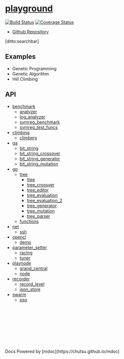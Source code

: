 # [playground]()
[![Build Status](https://travis-ci.org/chutsu/playground.png)][1]
[![Coverage Status](https://coveralls.io/repos/chutsu/playground/badge.png)][2]

- [Github Repository](http://github.com/chutsu/playground/)

[ditto:searchbar]


## Examples
- Genetic Programming
- Genetic Algorithm
- Hill Climbing


## API
- [benchmark](#docs/api/benchmark/benchmark)
    - [analyzer](#docs/api/benchmark/analyzer)
    - [log_analyzer](#docs/api/benchmark/log_analyzer)
    - [symreg_benchmark](#docs/api/benchmark/symreg_benchmark)
    - [symreg_test_funcs](#docs/api/benchmark/symreg_test_funcs)
- [climbing](#docs/api/climbing/climbing)
    - [climbers](#docs/api/climbing/climbers)
- [ga](#docs/api/ga/ga)
    - [bit_string](#docs/api/ga/bit_string)
    - [bit_string_crossover](#docs/api/ga/bit_string_crossover)
    - [bit_string_generator](#docs/api/ga/bit_string_generator)
    - [bit_string_mutation](#docs/api/ga/bit_string_mutation)
- [gp](#docs/api/gp/gp)
    - [tree](#docs/api/gp/tree)
        - [tree](#docs/api/gp/tree/tree)
        - [tree_crossver](#docs/api/gp/tree/tree_crossover)
        - [tree_editor](#docs/api/gp/tree/tree_editor)
        - [tree_evaluation](#docs/api/gp/tree/tree_evaluation)
        - [tree_evaluation_2](#docs/api/gp/tree/tree_evaluation_2)
        - [tree_generator](#docs/api/gp/tree/tree_generator)
        - [tree_mutation](#docs/api/gp/tree/tree_mutation)
        - [tree_parser](#docs/api/gp/tree/tree_parser)
    - [functions](#docs/api/gp/functions)
- [net](#docs/api/net)
    - [ssh](#docs/api/net/ssh)
- [opencl](#docs/api/opencl)
    - [demo](#docs/api/opencl/demo)
- [parameter_setter](#docs/api/parameter_setter)
    - [racing](#docs/api/parameter_setter/racing)
    - [tuner](#docs/api/parameter_setter/tuner)
- [playnode](#docs/api/playnode)
    - [grand_central](#docs/api/playnode/grand_central)
    - [node](#docs/api/playnode/node)
- [recorder](#docs/api/recorder)
    - [record_level](#docs/api/recorder/record_level)
    - [json_store](#docs/api/recorder/json_store)
- [swarm](#docs/api/swarm)
    - [pso](#docs/api/benchmark/pso)


<div style="margin-top: 30%"></div>
Docs Powered by [mdoc](https://chutsu.github.io/mdoc)

[1]: https://travis-ci.org/chutsu/playground
[2]: https://coveralls.io/r/chutsu/playground
